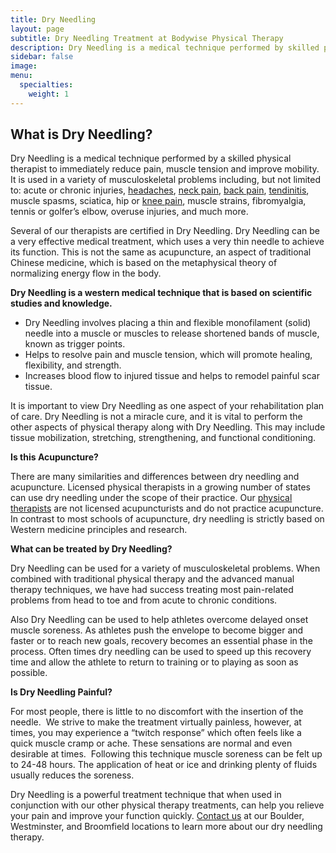 ```yaml
---
title: Dry Needling
layout: page
subtitle: Dry Needling Treatment at Bodywise Physical Therapy
description: Dry Needling is a medical technique performed by skilled physical therapists to reduce pain, ease muscle tension, and improve mobility. Visit to Bodywise to learn more!
sidebar: false
image:
menu:
  specialties:
    weight: 1
---
```


## What is Dry Needling?

Dry Needling is a medical technique performed by a skilled physical therapist to immediately reduce pain, muscle tension and improve mobility. It is used in a variety of musculoskeletal problems including, but not limited to: acute or chronic injuries, [headaches](/headaches-tmj/), [neck pain](/neck-pain-whiplash/), [back pain](/low-back-pain-sciatica/), [tendinitis](/tendonitis/), muscle spasms, sciatica, hip or [knee pain](/knee-pain/), muscle strains, fibromyalgia, tennis or golfer’s elbow, overuse injuries, and much more.

Several of our therapists are certified in Dry Needling. Dry Needling can be a very effective medical treatment, which uses a very thin needle to achieve its function. This is not the same as acupuncture, an aspect of traditional Chinese medicine, which is based on the metaphysical theory of normalizing energy flow in the body.

**Dry Needling is a western medical technique that is based on scientific studies and knowledge.**

- Dry Needling involves placing a thin and flexible monofilament (solid) needle into a muscle or muscles to release shortened bands of muscle, known as trigger points.
- Helps to resolve pain and muscle tension, which will promote healing, flexibility, and strength.
- Increases blood flow to injured tissue and helps to remodel painful scar tissue.

It is important to view Dry Needling as one aspect of your rehabilitation plan of care. Dry Needling is not a miracle cure, and it is vital to perform the other aspects of physical therapy along with Dry Needling. This may include tissue mobilization, stretching, strengthening, and functional conditioning.

**Is this Acupuncture?**

There are many similarities and differences between dry needling and acupuncture. Licensed physical therapists in a growing number of states can use dry needling under the scope of their practice. Our [physical therapists](/our-staff/) are not licensed acupuncturists and do not practice acupuncture. In contrast to most schools of acupuncture, dry needling is strictly based on Western medicine principles and research.

**What can be treated by Dry Needling?**

Dry Needling can be used for a variety of musculoskeletal problems. When combined with traditional physical therapy and the advanced manual therapy techniques, we have had success treating most pain-related problems from head to toe and from acute to chronic conditions.

Also Dry Needling can be used to help athletes overcome delayed onset muscle soreness. As athletes push the envelope to become bigger and faster or to reach new goals, recovery becomes an essential phase in the process. Often times dry needling can be used to speed up this recovery time and allow the athlete to return to training or to playing as soon as possible.

**Is Dry Needling Painful?**

For most people, there is little to no discomfort with the insertion of the needle.  We strive to make the treatment virtually painless, however, at times, you may experience a “twitch response” which often feels like a quick muscle cramp or ache. These sensations are normal and even desirable at times.  Following this technique muscle soreness can be felt up to 24-48 hours. The application of heat or ice and drinking plenty of fluids usually reduces the soreness.

Dry Needling is a powerful treatment technique that when used in conjunction with our other physical therapy treatments, can help you relieve your pain and improve your function quickly. [Contact us](/contact-us/) at our Boulder, Westminster, and Broomfield locations to learn more about our dry needling therapy.
